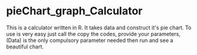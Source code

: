 # pieChart_graph_Calculator
This is a calculator written in R. It takes data and construct it's pie chart. 
To use is very easy just call the copy the codes, provide your parameters,(Data) is the only compulsory parameter needed then run and see a beautiful chart.
